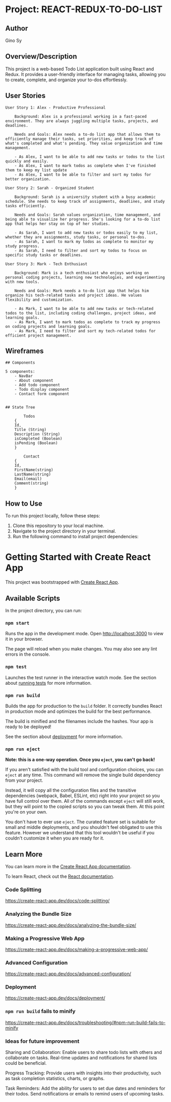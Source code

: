 # Project: REACT-REDUX-TO-DO-LIST

## Author

Gino Sy

## Overview/Description

This project is a web-based Todo List application built using React and Redux. It provides a user-friendly interface for managing tasks, allowing you to create, complete, and organize your to-dos effortlessly.

## User Stories

    User Story 1: Alex - Productive Professional

        Background: Alex is a professional working in a fast-paced environment. They are always juggling multiple tasks, projects, and deadlines.

        Needs and Goals: Alex needs a to-do list app that allows them to efficiently manage their tasks, set priorities, and keep track of what's completed and what's pending. They value organization and time management.

        - As Alex, I want to be able to add new tasks or todos to the list quickly and easily.
        - As Alex, I want to mark todos as complete when I've finished them to keep my list update
        - As Alex, I want to be able to filter and sort my todos for better organization.

    User Story 2: Sarah - Organized Student

        Background: Sarah is a university student with a busy academic schedule. She needs to keep track of assignments, deadlines, and study tasks efficiently.

        Needs and Goals: Sarah values organization, time management, and being able to visualize her progress. She's looking for a to-do list app that helps her stay on top of her studies.

        - As Sarah, I want to add new tasks or todos easily to my list, whether they are assignments, study tasks, or personal to-dos.
        - As Sarah, I want to mark my todos as complete to monitor my study progress.
        - As Sarah, I need to filter and sort my todos to focus on specific study tasks or deadlines.

    User Story 3: Mark - Tech Enthusiast

        Background: Mark is a tech enthusiast who enjoys working on personal coding projects, learning new technologies, and experimenting with new tools.

        Needs and Goals: Mark needs a to-do list app that helps him organize his tech-related tasks and project ideas. He values flexibility and customization.

        - As Mark, I want to be able to add new tasks or tech-related todos to the list, including coding challenges, project ideas, and learning goals.
        - As Mark, I want to mark todos as complete to track my progress on coding projects and learning goals.
        - As Mark, I need to filter and sort my tech-related todos for efficient project management. 

## Wireframes

    ## Components

    5 components:
        - NavBar
        - About component
        - Add todo component
        - Todo display component
        - Contact form component    


    ## State Tree

            Todos
        {
        Id,
        Title (String)
        Description (String)
        isCompleted (Boolean)
        isPending (Boolean)
        }

            Contact
        {
        Id,
        FirstName(string)
        LastName(string)
        Email(email)
        Comment(string)
        }

## How to Use

To run this project locally, follow these steps:

1. Clone this repository to your local machine.
2. Navigate to the project directory in your terminal.
3. Run the following command to install project dependencies:

# Getting Started with Create React App

This project was bootstrapped with [Create React App](https://github.com/facebook/create-react-app).

## Available Scripts

In the project directory, you can run:

### `npm start`

Runs the app in the development mode.
Open [http://localhost:3000](http://localhost:3000) to view it in your browser.

The page will reload when you make changes.
You may also see any lint errors in the console.

### `npm test`

Launches the test runner in the interactive watch mode.
See the section about [running tests](https://facebook.github.io/create-react-app/docs/running-tests) for more information.

### `npm run build`

Builds the app for production to the `build` folder.
It correctly bundles React in production mode and optimizes the build for the best performance.

The build is minified and the filenames include the hashes.
Your app is ready to be deployed!

See the section about [deployment](https://facebook.github.io/create-react-app/docs/deployment) for more information.

### `npm run eject`

**Note: this is a one-way operation. Once you `eject`, you can't go back!**

If you aren't satisfied with the build tool and configuration choices, you can `eject` at any time. This command will remove the single build dependency from your project.

Instead, it will copy all the configuration files and the transitive dependencies (webpack, Babel, ESLint, etc) right into your project so you have full control over them. All of the commands except `eject` will still work, but they will point to the copied scripts so you can tweak them. At this point you're on your own.

You don't have to ever use `eject`. The curated feature set is suitable for small and middle deployments, and you shouldn't feel obligated to use this feature. However we understand that this tool wouldn't be useful if you couldn't customize it when you are ready for it.

## Learn More

You can learn more in the [Create React App documentation](https://facebook.github.io/create-react-app/docs/getting-started).

To learn React, check out the [React documentation](https://reactjs.org/).

### Code Splitting

https://create-react-app.dev/docs/code-splitting/

### Analyzing the Bundle Size

https://create-react-app.dev/docs/analyzing-the-bundle-size/

### Making a Progressive Web App

https://create-react-app.dev/docs/making-a-progressive-web-app/

### Advanced Configuration

https://create-react-app.dev/docs/advanced-configuration/

### Deployment

https://create-react-app.dev/docs/deployment/

### `npm run build` fails to minify

https://create-react-app.dev/docs/troubleshooting/#npm-run-build-fails-to-minify

### Ideas for future improvement 

Sharing and Collaboration: Enable users to share todo lists with others and collaborate on tasks. Real-time updates and notifications for shared lists could be beneficial.

Progress Tracking: Provide users with insights into their productivity, such as task completion statistics, charts, or graphs.

Task Reminders: Add the ability for users to set due dates and reminders for their todos. Send notifications or emails to remind users of upcoming tasks.
